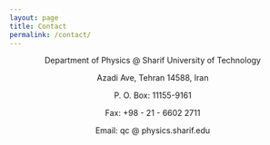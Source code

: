 ```yaml
---
layout: page
title: Contact
permalink: /contact/
---
```


<div style="text-align: center;">
Department of Physics @ Sharif University of Technology

Azadi Ave, Tehran 14588, Iran

P. O. Box: 11155-9161

Fax: +98 - 21 - 6602 2711

Email: qc @ physics.sharif.edu
<br><br><br><br><br><br><br>
<br><br><br><br><br><br><br><br><br><br><br><br><br><br><br><br><br><br><br><br><br><br><br><br><br><br><br><br>


